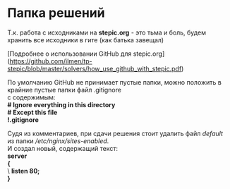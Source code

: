 # Папка решений
Т.к. работа с исходниками на **stepic.org** - это тьма и боль, будем хранить все исходники в гите (как батька завещал)

[Подробнее о использовании GitHub для stepic.org] (https://github.com/ilmen/tp-stepic/blob/master/solvers/how_use_github_with_stepic.pdf)

По умолчанию GitHub не принимает пустые папки, можно положить в крайние пустые папки файл .gitignore  
с содержимым:  
**# Ignore everything in this directory**  
**# Except this file**  
**!.gitignore**  

Судя из комментариев, при сдачи решения стоит удалить файл *default* из папки */etc/nginx/sites-enabled*.  
И создал новый, содержащий текст:  
**server**  
**{**  
\     **listen 80;**  
**}**

